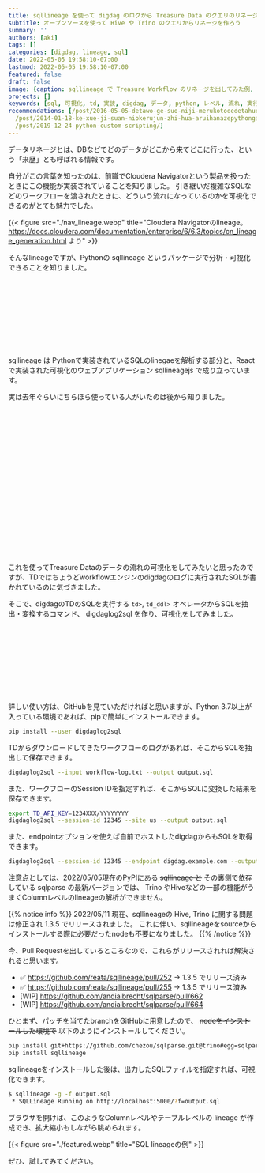 ```yaml
---
title: sqllineage を使って digdag のログから Treasure Data のクエリのリネージを作ってみた
subtitle: オープンソースを使って Hive や Trino のクエリからリネージを作ろう
summary: ''
authors: [aki]
tags: []
categories: [digdag, lineage, sql]
date: 2022-05-05 19:58:10-07:00
lastmod: 2022-05-05 19:58:10-07:00
featured: false
draft: false
image: {caption: sqllineage で Treasure Workflow のリネージを出してみた例, focal_point: '', preview_only: false}
projects: []
keywords: [sql, 可視化, td, 実装, digdag, データ, python, レベル, 流れ, 実行]
recommendations: [/post/2016-05-05-detawo-ge-suo-niji-merukotodedetahuo-yong-nomin-zhu-hua-gajin-ndahua/,
  /post/2014-01-18-ke-xue-ji-suan-niokerujun-zhi-hua-aruihanazepythongazhao-shi-nita-yan-yu-nosieawoduo-tuteiruka/,
  /post/2019-12-24-python-custom-scripting/]
---
```


データリネージとは、DBなどでどのデータがどこから来てどこに行った、という「来歴」とも呼ばれる情報です。

自分がこの言葉を知ったのは、前職でCloudera Navigatorという製品を扱ったときにこの機能が実装されていることを知りました。
引き継いだ複雑なSQLなどのワークフローを渡されたときに、どういう流れになっているのかを可視化できるのがとても魅力でした。

{{< figure src="./nav_lineage.webp" title="Cloudera Navigatorのlineage。 https://docs.cloudera.com/documentation/enterprise/6/6.3/topics/cn_lineage_generation.html より" >}}

そんなlineageですが、Pythonの sqllineage というパッケージで分析・可視化できることを知りました。

<div class="iframely-embed"><div class="iframely-responsive" style="height: 140px; padding-bottom: 0;"><a href="https://github.com/reata/sqllineage" data-iframely-url="//iframely.net/4q6WPtz?card=small"></a></div></div><script async src="//iframely.net/embed.js" charset="utf-8"></script>

sqllineage は Pythonで実装されているSQLのlinegaeを解析する部分と、Reactで実装された可視化のウェブアプリケーション sqllineagejs で成り立っています。

実は去年ぐらいにちらほら使っている人がいたのは後から知りました。

<div class="iframely-embed"><div class="iframely-responsive" style="height: 140px; padding-bottom: 0;"><a href="https://dev.classmethod.jp/articles/try-sqllineage/" data-iframely-url="//iframely.net/XlQhNj3?card=small"></a></div></div><script async src="//iframely.net/embed.js" charset="utf-8"></script>

</br>

<div class="iframely-embed"><div class="iframely-responsive" style="height: 140px; padding-bottom: 0;"><a href="https://zenn.dev/yohei/articles/2021-05-08-sql-lineage-snowflake" data-iframely-url="//iframely.net/jwgoEni?card=small"></a></div></div><script async src="//iframely.net/embed.js" charset="utf-8"></script>

これを使ってTreasure Dataのデータの流れの可視化をしてみたいと思ったのですが、TDではちょうどworkflowエンジンのdigdagのログに実行されたSQLが書かれているのに気づきました。

そこで、digdagのTDのSQLを実行する `td>`, `td_ddl>` オペレータからSQLを抽出・変換するコマンド、 digdaglog2sql を作り、可視化をしてみました。

<div class="iframely-embed"><div class="iframely-responsive" style="height: 140px; padding-bottom: 0;"><a href="https://github.com/chezou/digdaglog2sql" data-iframely-url="//iframely.net/5Up1iQ9?card=small"></a></div></div><script async src="//iframely.net/embed.js" charset="utf-8"></script>

詳しい使い方は、GitHubを見ていただければと思いますが、Python 3.7以上が入っている環境であれば、pipで簡単にインストールできます。

```sh
pip install --user digdaglog2sql
```

TDからダウンロードしてきたワークフローのログがあれば、そこからSQLを抽出して保存できます。

```sh
digdaglog2sql --input workflow-log.txt --output output.sql
```

また、ワークフローのSession IDを指定すれば、そこからSQLに変換した結果を保存できます。

```sh
export TD_API_KEY=1234XXX/YYYYYYYY
digdaglog2sql --session-id 12345 --site us --output output.sql
```

また、endpointオプションを使えば自前でホストしたdigdagからもSQLを取得できます。

```sh
digdaglog2sql --session-id 12345 --endpoint digdag.example.com --output output.sql
```

注意点としては、2022/05/05現在のPyPIにある ~~sqllineage と~~ その裏側で依存している sqlparse の最新バージョンでは、 Trino やHiveなどの一部の機能がうまくColumnレベルのlineageの解析ができません。

{{% notice info %}}
2022/05/11 現在、sqllineageの Hive, Trino に関する問題は修正され 1.3.5 でリリースされました。
これに伴い、sqllineageをsourceからインストールする際に必要だったnodeも不要になりました。
{{% /notice %}}

今、Pull Requestを出しているところなので、これらがリリースされれば解決されると思います。

- ✅ https://github.com/reata/sqllineage/pull/252 -> 1.3.5 でリリース済み
- ✅ https://github.com/reata/sqllineage/pull/255 -> 1.3.5 でリリース済み
- \[WIP\] https://github.com/andialbrecht/sqlparse/pull/662
- \[WIP\] https://github.com/andialbrecht/sqlparse/pull/664

ひとまず、パッチを当てたbranchをGitHubに用意したので、 ~~nodeをインストールした環境で~~ 以下のようにインストールしてください。

```sh
pip install git+https://github.com/chezou/sqlparse.git@trino#egg=sqlparse==0.4.3.dev0
pip install sqllineage
```

sqllineageをインストールした後は、出力したSQLファイルを指定すれば、可視化できます。

```sh
$ sqllineage -g -f output.sql
 * SQLLineage Running on http://localhost:5000/?f=output.sql
```

ブラウザを開けば、このようなColumnレベルやテーブルレベルの lineage が作成でき、拡大縮小もしながら眺められます。

{{< figure src="./featured.webp" title="SQL lineageの例" >}}

ぜひ、試してみてください。
